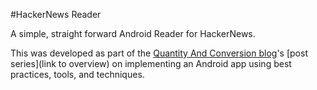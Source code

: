 #HackerNews Reader

A simple, straight forward Android Reader for HackerNews.

This was developed as part of the [Quantity And Conversion blog](https://blog.quantityandconversion.com)'s [post series](link to overview) on implementing an Android app using best practices, tools, and techniques.
